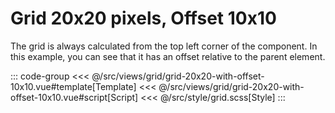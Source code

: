 <grid20x20WithOffset10x10/>

# Grid 20x20 pixels, Offset 10x10

The grid is always calculated from the top left corner of the component. In this example, you can see that it has an offset relative to the parent element.

::: code-group
<<< @/src/views/grid/grid-20x20-with-offset-10x10.vue#template[Template]
<<< @/src/views/grid/grid-20x20-with-offset-10x10.vue#script[Script]
<<< @/src/style/grid.scss[Style]
:::